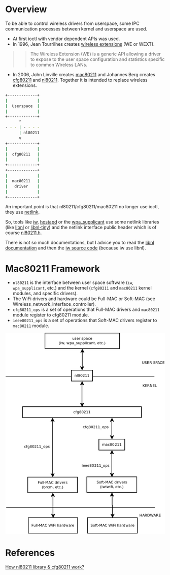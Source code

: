 # Overview  
  
To be able to control wireless drivers from userspace, some IPC communication processes between kernel and userspace are used.  
  
- At first ioctl with vendor dependent APIs was used.  
- In 1996, Jean Tourrilhes creates [wireless extensions](http://www.hpl.hp.com/personal/Jean_Tourrilhes/Linux/Tools.html) (WE or WEXT).  
  
>> The Wireless Extension (WE) is a generic API allowing a driver to expose to the user space configuration and statistics specific to common Wireless LANs.  
  
- In 2006, John Linville creates [mac80211](http://wireless.kernel.org/en/developers/Documentation/mac80211) and Johannes Berg creates [cfg80211](http://wireless.kernel.org/en/developers/Documentation/cfg80211) and [nl80211](http://wireless.kernel.org/en/developers/Documentation/nl80211). Together it is intended to replace wireless extensions.  
  
```bash  
+-------------+
|             |
|  Userspace  |
|             |
+-------------+
      ^
- - - | - - - - 
      | nl80211
      v
+-------------+
|             |
|  cfg80211   |
|             |
+-------------+
+-------------+
|             |
|  mac80211   |
|   driver    |
|             |
+-------------+
```  
  
An important point is that nl80211/cfg80211/mac80211 no longer use ioctl, they use [netlink](http://en.wikipedia.org/wiki/Netlink).  
  
So, tools like [iw](http://wireless.kernel.org/en/users/Documentation/iw), [hostapd](http://hostap.epitest.fi/hostapd/) or the [wpa_supplicant](http://hostap.epitest.fi/wpa_supplicant/) use some netlink libraries (like [libnl](http://www.carisma.slowglass.com/~tgr/libnl/) or [libnl-tiny](https://dev.openwrt.org/browser/trunk/package/libs/libnl-tiny)) and the netlink interface public header which is of course [nl80211.h](http://lxr.free-electrons.com/source/include/uapi/linux/nl80211.h).  
  
There is not so much documentations, but I advice you to read the [libnl documentation](http://www.carisma.slowglass.com/~tgr/libnl/doc/core.html) and then the [iw source code](http://git.kernel.org/cgit/linux/kernel/git/jberg/iw.git) (because iw use libnl).  
  
  
# Mac80211 Framework  
  
- `nl80211` is the interface between user space software (`iw`, `wpa_supplicant`, etc.) and the kernel (`cfg80211` and `mac80211` kernel modules, and specific drivers).  
- The WiFi drivers and hardware could be Full-MAC or Soft-MAC (see Wireless_network_interface_controller).  
- `cfg80211_ops` is a set of operations that Full-MAC drivers and `mac80211` module register to cfg80211 module.  
- `ieee80211_ops` is a set of operations that Soft-MAC drivers register to `mac80211` module.  
  
![](./images/mac80211_framework.png)  
  
  
# References  

[How nl80211 library & cfg80211 work?](https://stackoverflow.com/questions/21456235/how-nl80211-library-cfg80211-work)  
